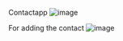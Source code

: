 Contactapp
![image](https://github.com/hrithika7499/Contactapp/assets/110494774/b25fd9e4-afb9-474e-bc5a-b79ee96f8a5c)

For adding the contact 
![image](https://github.com/hrithika7499/Contactapp/assets/110494774/43a8bdaa-5d86-4f73-95e9-5f1b575fcf79)

